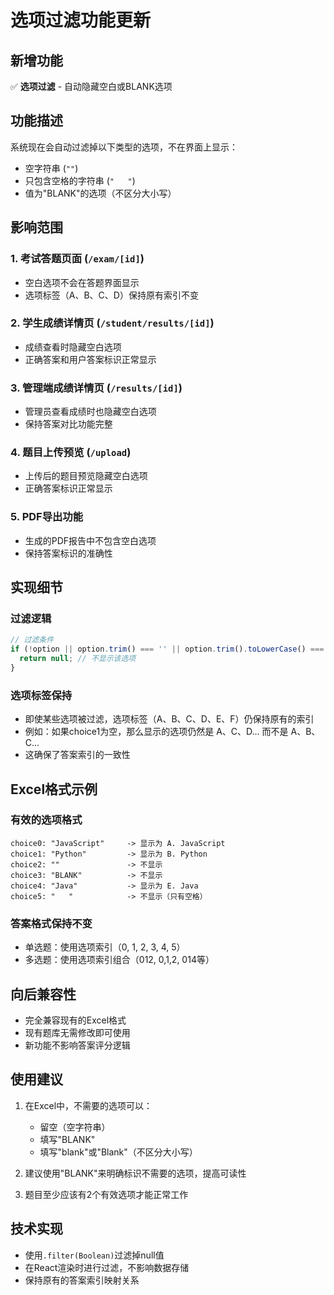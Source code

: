 # 选项过滤功能更新

## 新增功能
✅ **选项过滤** - 自动隐藏空白或BLANK选项

## 功能描述
系统现在会自动过滤掉以下类型的选项，不在界面上显示：
- 空字符串 (`""`)
- 只包含空格的字符串 (`"   "`)
- 值为"BLANK"的选项（不区分大小写）

## 影响范围

### 1. 考试答题页面 (`/exam/[id]`)
- 空白选项不会在答题界面显示
- 选项标签（A、B、C、D）保持原有索引不变

### 2. 学生成绩详情页 (`/student/results/[id]`)
- 成绩查看时隐藏空白选项
- 正确答案和用户答案标识正常显示

### 3. 管理端成绩详情页 (`/results/[id]`)
- 管理员查看成绩时也隐藏空白选项
- 保持答案对比功能完整

### 4. 题目上传预览 (`/upload`)
- 上传后的题目预览隐藏空白选项
- 正确答案标识正常显示

### 5. PDF导出功能
- 生成的PDF报告中不包含空白选项
- 保持答案标识的准确性

## 实现细节

### 过滤逻辑
```javascript
// 过滤条件
if (!option || option.trim() === '' || option.trim().toLowerCase() === 'blank') {
  return null; // 不显示该选项
}
```

### 选项标签保持
- 即使某些选项被过滤，选项标签（A、B、C、D、E、F）仍保持原有的索引
- 例如：如果choice1为空，那么显示的选项仍然是 A、C、D... 而不是 A、B、C...
- 这确保了答案索引的一致性

## Excel格式示例

### 有效的选项格式
```
choice0: "JavaScript"     -> 显示为 A. JavaScript
choice1: "Python"         -> 显示为 B. Python  
choice2: ""               -> 不显示
choice3: "BLANK"          -> 不显示
choice4: "Java"           -> 显示为 E. Java
choice5: "   "            -> 不显示（只有空格）
```

### 答案格式保持不变
- 单选题：使用选项索引（0, 1, 2, 3, 4, 5）
- 多选题：使用选项索引组合（012, 0,1,2, 014等）

## 向后兼容性
- 完全兼容现有的Excel格式
- 现有题库无需修改即可使用
- 新功能不影响答案评分逻辑

## 使用建议
1. 在Excel中，不需要的选项可以：
   - 留空（空字符串）
   - 填写"BLANK"
   - 填写"blank"或"Blank"（不区分大小写）

2. 建议使用"BLANK"来明确标识不需要的选项，提高可读性

3. 题目至少应该有2个有效选项才能正常工作

## 技术实现
- 使用`.filter(Boolean)`过滤掉null值
- 在React渲染时进行过滤，不影响数据存储
- 保持原有的答案索引映射关系
